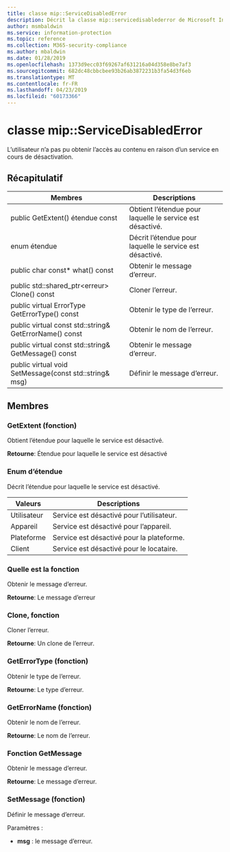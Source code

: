 ```yaml
---
title: classe mip::ServiceDisabledError
description: Décrit la classe mip::servicedisablederror de Microsoft Information Protection (MIP) SDK.
author: msmbaldwin
ms.service: information-protection
ms.topic: reference
ms.collection: M365-security-compliance
ms.author: mbaldwin
ms.date: 01/28/2019
ms.openlocfilehash: 1373d9ecc03f69267af631216a04d358e8be7af3
ms.sourcegitcommit: 682dc48cbbcbee93b26ab3872231b3fa54d3f6eb
ms.translationtype: MT
ms.contentlocale: fr-FR
ms.lasthandoff: 04/23/2019
ms.locfileid: "60173366"
---
```

# <a name="class-mipservicedisablederror"></a>classe mip::ServiceDisabledError 
L’utilisateur n’a pas pu obtenir l’accès au contenu en raison d’un service en cours de désactivation.
  
## <a name="summary"></a>Récapitulatif
 Membres                        | Descriptions                                
--------------------------------|---------------------------------------------
public GetExtent() étendue const  |  Obtient l’étendue pour laquelle le service est désactivé.
enum étendue  |  Décrit l’étendue pour laquelle le service est désactivé.
public char const* what() const  |  Obtenir le message d’erreur.
public std::shared_ptr\<erreur\> Clone() const  |  Cloner l’erreur.
public virtual ErrorType GetErrorType() const  |  Obtenir le type de l’erreur.
public virtual const std::string& GetErrorName() const  |  Obtenir le nom de l’erreur.
public virtual const std::string& GetMessage() const  |  Obtenir le message d’erreur.
public virtual void SetMessage(const std::string& msg)  |  Définir le message d’erreur.
  
## <a name="members"></a>Membres
  
### <a name="getextent-function"></a>GetExtent (fonction)
Obtient l’étendue pour laquelle le service est désactivé.

  
**Retourne**: Étendue pour laquelle le service est désactivé
  
### <a name="extent-enum"></a>Enum d’étendue

Décrit l’étendue pour laquelle le service est désactivé.

 Valeurs                         | Descriptions                                
--------------------------------|---------------------------------------------
Utilisateur            | Service est désactivé pour l’utilisateur.
Appareil            | Service est désactivé pour l’appareil.
Plateforme            | Service est désactivé pour la plateforme.
Client            | Service est désactivé pour le locataire.



### <a name="what-function"></a>Quelle est la fonction
Obtenir le message d’erreur.

  
**Retourne**: Le message d’erreur
  
### <a name="clone-function"></a>Clone, fonction
Cloner l’erreur.

  
**Retourne**: Un clone de l’erreur.
  
### <a name="geterrortype-function"></a>GetErrorType (fonction)
Obtenir le type de l’erreur.

  
**Retourne**: Le type d’erreur.
  
### <a name="geterrorname-function"></a>GetErrorName (fonction)
Obtenir le nom de l’erreur.

  
**Retourne**: Le nom de l’erreur.
  
### <a name="getmessage-function"></a>Fonction GetMessage
Obtenir le message d’erreur.

  
**Retourne**: Le message d’erreur.
  
### <a name="setmessage-function"></a>SetMessage (fonction)
Définir le message d’erreur.

Paramètres :  
* **msg** : le message d’erreur.